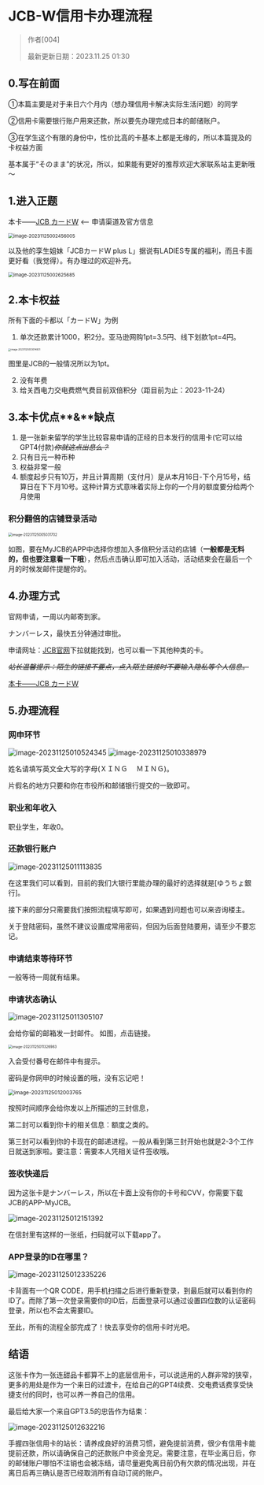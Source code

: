 # JCB-W信用卡办理流程

> 作者[004]
>
> 最新更新日期：2023.11.25 01:30

## 0.写在前面

①本篇主要是对于来日六个月内（想办理信用卡解决实际生活问题）的同学

②信用卡需要银行账户用来还款，所以要先办理完成日本的邮储账户。

③在学生这个有限的身份中，性价比高的卡基本上都是无缘的，所以本篇提及的卡权益方面

基本属于“そのまま”的状况，所以，如果能有更好的推荐欢迎大家联系站主更新哦～



## 1.进入正题

本卡——[JCB カードW](https://www.jcb.co.jp/ordercard/kojin_card/os_card_w2.html?link_id=cojp_top_c4) <-- 申请渠道及官方信息

<img src="pictures/image-20231125002456005.png" alt="image-20231125002456005" style="zoom: 67%;" />

 以及他的孪生姐妹「JCBカードW plus L」据说有LADIES专属的福利，而且卡面更好看（我觉得）。有办理过的欢迎补充。 

<img src="pictures/image-20231125002625685.png" alt="image-20231125002625685" style="zoom:67%;" />



## 2.本卡权益

所有下面的卡都以「カードW」为例

1. 单次还款累计1000，积2分。亚马逊网购1pt=3.5円、线下划款1pt=4円。 

<img src="pictures/image-20231125003014831.png" alt="image-20231125003014831" style="zoom: 33%;" />

图里是JCB的一般情况所以为1pt。 

2. 没有年费
3. 给关西电力交电费燃气费目前双倍积分（距目前为止：2023-11-24）

## 3.本卡优点**&**缺点

1. 是一张新来留学的学生比较容易申请的正经的日本发行的信用卡(它可以给GPT4付款)~~*你就这点出息么？*~~
2. 只有日元一种币种
3. 权益非常一般
4. 额度起步只有10万，并且计算周期（支付月）是从本月16日-下个月15号，结算日在下下月10号。这种计算方式意味着实际上你的一个月的额度要分给两个月使用

### 积分翻倍的店铺登录活动 

<img src="pictures/image-20231125005031702.png" alt="image-20231125005031702" style="zoom:50%;" />

如图，要在MyJCB的APP中选择你想加入多倍积分活动的店铺（**一般都是无料的，但也要注意看一下哦**），然后点击确认即可加入活动，活动结束会在最后一个月的时候发邮件提醒你的。 

## 4.办理方式

官网申请，一周以内邮寄到家。 

ナンバーレス，最快五分钟通过审批。

申请网址：[JCB官网](https://www.jcb.co.jp/)下拉就能找到，也可以看一下其他种类的卡。

~~*站长温馨提示：陌生的链接不要点，点入陌生链接时不要输入隐私等个人信息。*~~

[本卡——JCB カードW](https://www.jcb.co.jp/ordercard/kojin_card/os_card_w2.html?link_id=cojp_top_c4)

## 5.办理流程

### 网申环节

![image-20231125010524345](pictures/image-20231125010524345.png) ![image-20231125010338979](pictures/image-20231125010338979.png)





 

姓名请填写英文全大写的字母(ＸＩＮＧ　 ＭＩＮＧ)。

片假名的地方只要和你在市役所和邮储银行提交的一致即可。 

### 职业和年收入 

职业学生，年收0。

### 还款银行账户 

![image-20231125011113835](pictures/image-20231125011113835.png)

在这里我们可以看到，目前的我们大银行里能办理的最好的选择就是[ゆうちょ銀行]。

接下来的部分只需要我们按照流程填写即可，如果遇到问题也可以来咨询楼主。 

关于登陆密码，虽然不建议设置成常用密码，但因为后面登陆要用，请至少不要忘记。

### 申请结束等待环节

一般等待一周就有结果。

### 申请状态确认

![image-20231125011305107](pictures/image-20231125011305107.png)

会给你留的邮箱发一封邮件。 如图，点击链接。

<img src="pictures/image-20231125011326983.png" alt="image-20231125011326983" style="zoom:50%;" />

入会受付番号在邮件中有提示。

密码是你网申的时候设置的哦，没有忘记吧！

<img src="pictures/image-20231125012003765.png" alt="image-20231125012003765" style="zoom:75%;" />

按照时间顺序会给你发以上所描述的三封信息，

第二封可以看到你卡的相关信息：额度之类的。

第三封可以看到你的卡现在的邮递进程。一般从看到第三封开始也就是2-3个工作日就送到家啦。要注意：需要本人凭相关证件签收哦。

### 签收快递后

因为这张卡是ナンバーレス，所以在卡面上没有你的卡号和CVV，你需要下载JCB的APP-MyJCB。

![image-20231125012151392](pictures/image-20231125012151392.png)

在信封里有这样的一张纸，扫码就可以下载app了。 

### APP**登录的**ID在哪里？

![image-20231125012335226](pictures/image-20231125012335226.png)

卡背面有一个QR CODE，用手机扫描之后进行重新登录，到最后就可以看到你的ID了。而除了第一次登录需要你的ID后，后面登录可以通过设置四位数的认证密码登录，所以也不会太需要ID。 

至此，所有的流程全部完成了！快去享受你的信用卡时光吧。 

## 结语

这张卡作为一张连甜品卡都算不上的底层信用卡，可以说适用的人群非常的狭窄，更多的用处是作为一个来日的过渡卡，在给自己的GPT4续费、交电费话费享受快捷支付的同时，也可以养一养自己的信用。 

最后给大家一个来自GPT3.5的忠告作为结束：

![image-20231125012632216](pictures/image-20231125012632216.png)

手握四张信用卡的站长：请养成良好的消费习惯，避免提前消费，很少有信用卡能提前还款，所以请确保自己的还款账户中资金充足。需要注意，在毕业离日后，你的邮储账户哪怕不注销也会被冻结，请尽量避免离日前仍有欠款的情况出现，并在离日后再三确认是否已经取消所有自动订阅的账户。